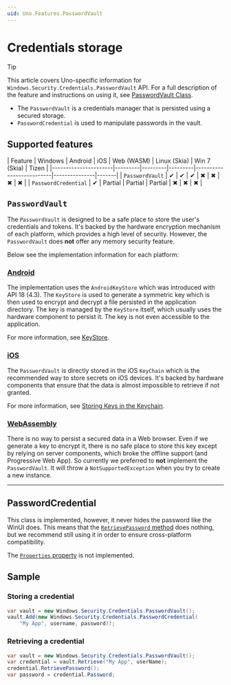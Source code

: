 ```yaml
---
uid: Uno.Features.PasswordVault
---
```


# Credentials storage

> [!TIP]
> This article covers Uno-specific information for `Windows.Security.Credentials.PasswordVault` API. For a full description of the feature and instructions on using it, see [PasswordVault Class](https://learn.microsoft.com/uwp/api/windows.security.credentials.passwordvault).

* The `PasswordVault` is a credentials manager that is persisted using a secured storage.
* `PasswordCredential` is used to manipulate passwords in the vault.

## Supported features

| Feature              | Windows | Android | iOS     | Web (WASM) | Linux (Skia) | Win 7 (Skia) | Tizen |
|----------------------|---------|---------|---------|--------------------------|---------------|-------|
| `PasswordVault`      | ✔       | ✔      | ✔       | ✖         | ✖            | ✖           | ✖     |
| `PasswordCredential` | ✔       | Partial | Partial | Partial    | ✖            | ✖          | ✖     |

## `PasswordVault`

The `PasswordVault` is designed to be a safe place to store the user's credentials and tokens.
It's backed by the hardware encryption mechanism of each platform, which provides a high level of security.
However, the `PasswordVault` does **not** offer any memory security feature.

Below see the implementation information for each platform:

### [**Android**](#tab/android)

The implementation uses the `AndroidKeyStore` which was introduced with API 18 (4.3).
The `KeyStore` is used to generate a symmetric key which is then used to encrypt and decrypt a file persisted in the application directory.
The key is managed by the `KeyStore` itself, which usually uses the hardware component to persist it. The key is not even accessible to the application.

For more information, see [KeyStore](https://developer.android.com/reference/java/security/KeyStore).

### [**iOS**](#tab/iOS)

The `PasswordVault` is directly stored in the iOS `KeyChain` which is the recommended way to store secrets on iOS devices.
It's backed by hardware components that ensure that the data is almost impossible to retrieve if not granted.

For more information, see [Storing Keys in the Keychain](https://developer.apple.com/documentation/security/certificate_key_and_trust_services/keys/storing_keys_in_the_keychain).

### [**WebAssembly**](#tab/WebAssembly)

There is no way to persist a secured data in a Web browser. Even if we generate a key to encrypt it,
there is no safe place to store this key except by relying on server components, which broke the offline support (and Progressive Web App).
So currently we preferred to **not** implement the `PasswordVault`. It will throw a `NotSupportedException` when you try to create a new instance.

---

## PasswordCredential

This class is implemented, however, it never hides the password like the WinUI does.
This means that the [`RetrievePassword` method](https://learn.microsoft.com/uwp/api/windows.security.credentials.passwordcredential.retrievepassword#Windows_Security_Credentials_PasswordCredential_RetrievePassword) does nothing, but we recommend still using it in order to ensure cross-platform compatibility.

The [`Properties` property](https://learn.microsoft.com/uwp/api/windows.security.credentials.passwordcredential.properties#Windows_Security_Credentials_PasswordCredential_Properties) is not implemented.

## Sample

### Storing a credential

```csharp
var vault = new Windows.Security.Credentials.PasswordVault();
vault.Add(new Windows.Security.Credentials.PasswordCredential(
    "My App", username, password));
```

### Retrieving a credential

```csharp
var vault = new Windows.Security.Credentials.PasswordVault();
var credential = vault.Retrieve("My App", userName);
credential.RetrievePassword();
var password = credential.Password;
```
